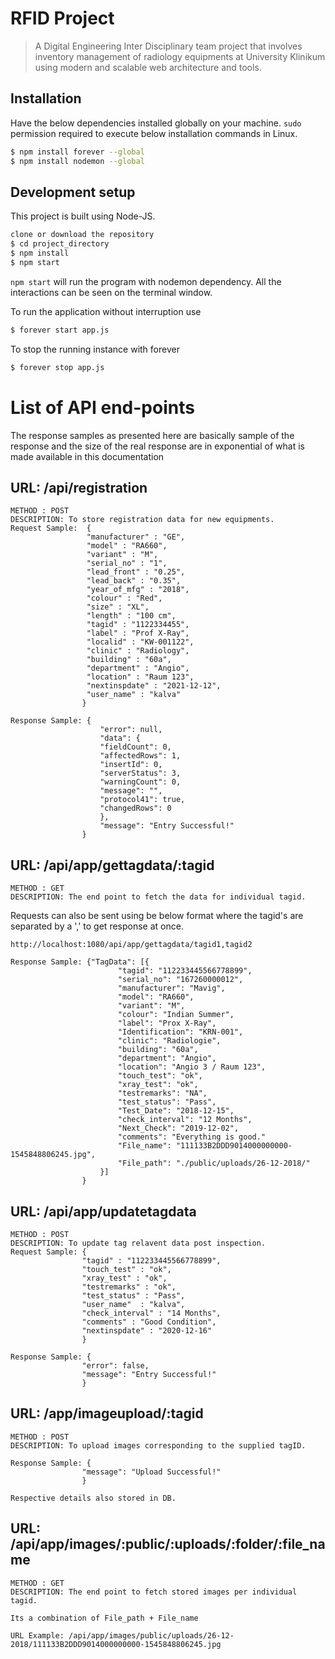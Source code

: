 # RFID Project
> A Digital Engineering Inter Disciplinary team project that involves inventory management of radiology equipments at University Klinikum using modern and scalable web architecture and tools.

## Installation
Have the below dependencies installed globally on your machine. `sudo` permission required to execute below installation commands in Linux.
```sh
$ npm install forever --global
$ npm install nodemon --global
```

## Development setup
This project is built using Node-JS. 
```sh
clone or download the repository
$ cd project_directory
$ npm install
$ npm start
```
`npm start` will run the program with nodemon dependency. All the interactions can be seen on the terminal window.

To run the application without interruption use 
```sh
$ forever start app.js
```

To stop the running instance with forever
```sh
$ forever stop app.js
```

# List of API end-points

The response samples as presented here are basically sample of the response and the size of the real response are in exponential of what is made available in this documentation

## URL: /api/registration
    METHOD : POST
    DESCRIPTION: To store registration data for new equipments.
    Request Sample:  {
					 "manufacturer" : "GE",
					 "model" : "RA660", 
					 "variant" : "M",
					 "serial_no" : "1",
					 "lead_front" : "0.25",
					 "lead_back" : "0.35",
					 "year_of_mfg" : "2018",
					 "colour" : "Red",
					 "size" : "XL",
					 "length" : "100 cm",
					 "tagid" : "1122334455",
					 "label" : "Prof X-Ray",
					 "localid" : "KW-001122",
					 "clinic" : "Radiology",
					 "building" : "60a",
					 "department" : "Angio",
					 "location" : "Raum 123",
					 "nextinspdate" : "2021-12-12",
					 "user_name" : "kalva"
                    }

    Response Sample: {
                        "error": null,
                        "data": {
                        "fieldCount": 0,
                        "affectedRows": 1,
                        "insertId": 0,
                        "serverStatus": 3,
                        "warningCount": 0,
                        "message": "",
                        "protocol41": true,
                        "changedRows": 0
                        },
                        "message": "Entry Successful!"
                    }

## URL: /api/app/gettagdata/:tagid
    METHOD : GET
    DESCRIPTION: The end point to fetch the data for individual tagid.

Requests can also be sent using be below format where the tagid's are separated by a ',' to get response at once.
```ssh
http://localhost:1080/api/app/gettagdata/tagid1,tagid2
```
	
    Response Sample: {"TagData": [{
							"tagid": "112233445566778899",
							"serial_no": "167260000012",
							"manufacturer": "Mavig",
							"model": "RA660",
							"variant": "M",
							"colour": "Indian Summer",
							"label": "Prox X-Ray",
							"Identification": "KRN-001",
							"clinic": "Radiologie",
							"building": "60a",
							"department": "Angio",
							"location": "Angio 3 / Raum 123",
							"touch_test": "ok",
							"xray_test": "ok",
							"testremarks": "NA",
							"test_status": "Pass",
							"Test_Date": "2018-12-15",
							"check_interval": "12 Months",
							"Next_Check": "2019-12-02",
							"comments": "Everything is good."
							"File_name": "111133B2DDD9014000000000-1545848806245.jpg",
      						"File_path": "./public/uploads/26-12-2018/"
						}]
					}


## URL: /api/app/updatetagdata
    METHOD : POST
    DESCRIPTION: To update tag relavent data post inspection.
	Request Sample: {
					"tagid" : "112233445566778899",
					"touch_test" : "ok",
					"xray_test" : "ok",
					"testremarks" : "ok",
					"test_status" : "Pass",
					"user_name"  : "kalva",
					"check_interval" : "14 Months",
					"comments" : "Good Condition",
					"nextinspdate" : "2020-12-16"
					}

	Response Sample: {
					"error": false,
					"message": "Entry Successful!"
					}


## URL: /app/imageupload/:tagid
    METHOD : POST
    DESCRIPTION: To upload images corresponding to the supplied tagID.

	Response Sample: {
					"message": "Upload Successful!"
					}

	Respective details also stored in DB.


## URL: /api/app/images/:public/:uploads/:folder/:file_name
    METHOD : GET
    DESCRIPTION: The end point to fetch stored images per individual tagid.

	Its a combination of File_path + File_name
```ssh
URL Example: /api/app/images/public/uploads/26-12-2018/111133B2DDD9014000000000-1545848806245.jpg
```